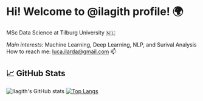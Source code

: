 # Hi! Welcome to @ilagith profile! 🌍 

MSc Data Science at Tilburg University 🇳🇱

*Main interests:*  Machine Learning, Deep Learning, NLP, and Surival Analysis 
How to reach me: luca.ilarda@gmail.com 📫

## 📈 GitHub Stats

![Ilagith's GitHub stats](https://github-readme-stats.vercel.app/api?username=ilagith&show_icons=true&theme=vue)
[![Top Langs](https://github-readme-stats.vercel.app/api/top-langs/?username=ilagith&langs_count=6)](https://github.com/ilagith/github-readme-stats)


<!---
ilagith/ilagith is a ✨ special ✨ repository because its `README.md` (this file) appears on your GitHub profile.
You can click the Preview link to take a look at your changes.
--->
